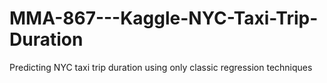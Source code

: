# MMA-867---Kaggle-NYC-Taxi-Trip-Duration
Predicting NYC taxi trip duration using only classic regression techniques
